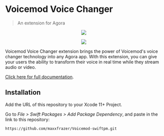 # Voicemod Voice Changer

> An extension for Agora

<p align="center">
  <img src="https://github.com/maxxfrazer/Voicemod-swiftpm/actions/workflows/swiftpm-resolve.yml/badge.svg"/>
</p>

<p align="center">
  <img src="https://agora-ticket.oss-cn-shanghai.aliyuncs.com/dashboard/marketplace/d09161ab.jpg?OSSAccessKeyId=LTAIlIYu0PfwhIZL&Expires=1633682877&Signature=ihYkLKbFM9WlFlfdJrs2PCpJJNg%3D"/>
</p>

Voicemod Voice Changer extension brings the power of Voicemod's voice changer technology into any Agora app. With this extension, you can give your users the ability to transform their voice in real time while they stream audio or video.

[Click here for full documentation](https://console-preprod-2.agora.io/marketplace/extension/introduce?serviceName=voicemod).

## Installation

Add the URL of this repository to your Xcode 11+ Project.

Go to _File > Swift Packages > Add Package Dependency_, and paste in the link to this repository:

`https://github.com/maxxfrazer/Voicemod-swiftpm.git`
